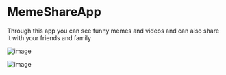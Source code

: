 # MemeShareApp
Through this app you can see funny memes and videos and can also share it with your friends and family

 

![image](https://user-images.githubusercontent.com/75119694/130670194-0e0d3250-2d5c-4da5-8df6-e8f4a9db60c6.png)
 
![image](https://user-images.githubusercontent.com/75119694/130670248-3abda83b-08a3-4c67-b48a-9984cdc4a9d4.png)
